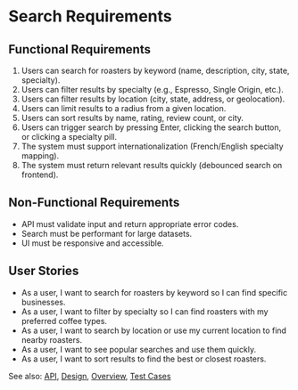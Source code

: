 # Search Requirements

## Functional Requirements
1. Users can search for roasters by keyword (name, description, city, state, specialty).
2. Users can filter results by specialty (e.g., Espresso, Single Origin, etc.).
3. Users can filter results by location (city, state, address, or geolocation).
4. Users can limit results to a radius from a given location.
5. Users can sort results by name, rating, review count, or city.
6. Users can trigger search by pressing Enter, clicking the search button, or clicking a specialty pill.
7. The system must support internationalization (French/English specialty mapping).
8. The system must return relevant results quickly (debounced search on frontend).

## Non-Functional Requirements
- API must validate input and return appropriate error codes.
- Search must be performant for large datasets.
- UI must be responsive and accessible.

## User Stories
- As a user, I want to search for roasters by keyword so I can find specific businesses.
- As a user, I want to filter by specialty so I can find roasters with my preferred coffee types.
- As a user, I want to search by location or use my current location to find nearby roasters.
- As a user, I want to see popular searches and use them quickly.
- As a user, I want to sort results to find the best or closest roasters.

See also: [API](api.md), [Design](design.md), [Overview](overview.md), [Test Cases](test.md)
